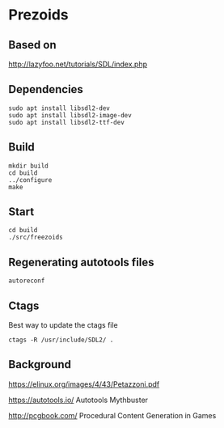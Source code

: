 # Prezoids


## Based on

<http://lazyfoo.net/tutorials/SDL/index.php>

## Dependencies

    sudo apt install libsdl2-dev
    sudo apt install libsdl2-image-dev
    sudo apt install libsdl2-ttf-dev

## Build

    mkdir build
    cd build
    ../configure
    make

## Start
    cd build
    ./src/freezoids

## Regenerating autotools files

    autoreconf

## Ctags

Best way to update the ctags file

    ctags -R /usr/include/SDL2/ .

## Background

<https://elinux.org/images/4/43/Petazzoni.pdf>

<https://autotools.io/>   Autotools Mythbuster

<http://pcgbook.com/>  Procedural Content Generation in Games

